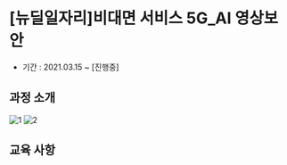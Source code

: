 # [뉴딜일자리]비대면 서비스 5G_AI 영상보안
- 기간 : 2021.03.15 ~ [진행중]

## 과정 소개
![1](https://user-images.githubusercontent.com/81011613/132119648-dc9400d0-ab00-4447-8d4c-f4df4780ad0e.png)
![2](https://user-images.githubusercontent.com/81011613/132119651-02b9cc64-ab3a-40b3-91a2-902402df00c0.png)

## 교육 사항

